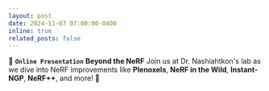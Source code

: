 ```yaml
---
layout: post
date: 2024-11-07 07:00:00-0400
inline: true
related_posts: false
---
```


📢 **`Online Presentation`** **Beyond the NeRF** Join us at Dr. Nashiahtkon's lab as we dive into NeRF improvements like **Plenoxels**, **NeRF in the Wild**, **Instant-NGP**, **NeRF++**, and more! 🚀
